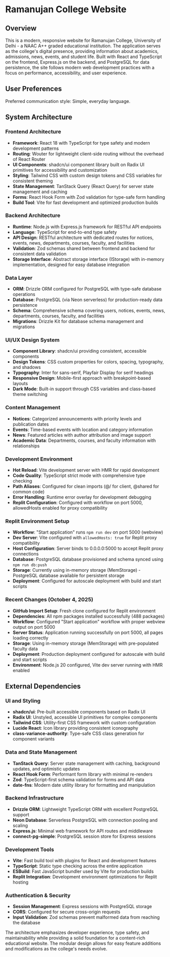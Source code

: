 # Ramanujan College Website

## Overview

This is a modern, responsive website for Ramanujan College, University of Delhi - a NAAC A++ graded educational institution. The application serves as the college's digital presence, providing information about academics, admissions, news, events, and student life. Built with React and TypeScript on the frontend, Express.js on the backend, and PostgreSQL for data persistence, the site follows modern web development practices with a focus on performance, accessibility, and user experience.

## User Preferences

Preferred communication style: Simple, everyday language.

## System Architecture

### Frontend Architecture
- **Framework**: React 18 with TypeScript for type safety and modern development patterns
- **Routing**: Wouter for lightweight client-side routing without the overhead of React Router
- **UI Components**: shadcn/ui component library built on Radix UI primitives for accessibility and customization
- **Styling**: Tailwind CSS with custom design tokens and CSS variables for consistent theming
- **State Management**: TanStack Query (React Query) for server state management and caching
- **Forms**: React Hook Form with Zod validation for type-safe form handling
- **Build Tool**: Vite for fast development and optimized production builds

### Backend Architecture
- **Runtime**: Node.js with Express.js framework for RESTful API endpoints
- **Language**: TypeScript for end-to-end type safety
- **API Design**: RESTful architecture with dedicated routes for notices, events, news, departments, courses, faculty, and facilities
- **Validation**: Zod schemas shared between frontend and backend for consistent data validation
- **Storage Interface**: Abstract storage interface (IStorage) with in-memory implementation, designed for easy database integration

### Data Layer
- **ORM**: Drizzle ORM configured for PostgreSQL with type-safe database operations
- **Database**: PostgreSQL (via Neon serverless) for production-ready data persistence
- **Schema**: Comprehensive schema covering users, notices, events, news, departments, courses, faculty, and facilities
- **Migrations**: Drizzle Kit for database schema management and migrations

### UI/UX Design System
- **Component Library**: shadcn/ui providing consistent, accessible components
- **Design Tokens**: CSS custom properties for colors, spacing, typography, and shadows
- **Typography**: Inter for sans-serif, Playfair Display for serif headings
- **Responsive Design**: Mobile-first approach with breakpoint-based layouts
- **Dark Mode**: Built-in support through CSS variables and class-based theme switching

### Content Management
- **Notices**: Categorized announcements with priority levels and publication dates
- **Events**: Time-based events with location and category information
- **News**: Featured articles with author attribution and image support
- **Academic Data**: Departments, courses, and faculty information with relationships

### Development Environment
- **Hot Reload**: Vite development server with HMR for rapid development
- **Code Quality**: TypeScript strict mode with comprehensive type checking
- **Path Aliases**: Configured for clean imports (@/ for client, @shared for common code)
- **Error Handling**: Runtime error overlay for development debugging
- **Replit Configuration**: Configured with workflow on port 5000, allowedHosts enabled for proxy compatibility

### Replit Environment Setup
- **Workflow**: "Start application" runs `npm run dev` on port 5000 (webview)
- **Dev Server**: Vite configured with `allowedHosts: true` for Replit proxy compatibility
- **Host Configuration**: Server binds to 0.0.0.0:5000 to accept Replit proxy connections
- **Database**: PostgreSQL database provisioned and schema synced using `npm run db:push`
- **Storage**: Currently using in-memory storage (MemStorage) - PostgreSQL database available for persistent storage
- **Deployment**: Configured for autoscale deployment with build and start scripts

### Recent Changes (October 4, 2025)
- **GitHub Import Setup**: Fresh clone configured for Replit environment
- **Dependencies**: All npm packages installed successfully (488 packages)
- **Workflow**: Configured "Start application" workflow with proper webview output on port 5000
- **Server Status**: Application running successfully on port 5000, all pages loading correctly
- **Storage**: Using in-memory storage (MemStorage) with pre-populated faculty data
- **Deployment**: Production deployment configured for autoscale with build and start scripts
- **Environment**: Node.js 20 configured, Vite dev server running with HMR enabled

## External Dependencies

### UI and Styling
- **shadcn/ui**: Pre-built accessible components based on Radix UI
- **Radix UI**: Unstyled, accessible UI primitives for complex components
- **Tailwind CSS**: Utility-first CSS framework with custom configuration
- **Lucide React**: Icon library providing consistent iconography
- **class-variance-authority**: Type-safe CSS class generation for component variants

### Data and State Management
- **TanStack Query**: Server state management with caching, background updates, and optimistic updates
- **React Hook Form**: Performant form library with minimal re-renders
- **Zod**: TypeScript-first schema validation for forms and API data
- **date-fns**: Modern date utility library for formatting and manipulation

### Backend Infrastructure
- **Drizzle ORM**: Lightweight TypeScript ORM with excellent PostgreSQL support
- **Neon Database**: Serverless PostgreSQL with connection pooling and scaling
- **Express.js**: Minimal web framework for API routes and middleware
- **connect-pg-simple**: PostgreSQL session store for Express sessions

### Development Tools
- **Vite**: Fast build tool with plugins for React and development features
- **TypeScript**: Static type checking across the entire application
- **ESBuild**: Fast JavaScript bundler used by Vite for production builds
- **Replit Integration**: Development environment optimizations for Replit hosting

### Authentication & Security
- **Session Management**: Express sessions with PostgreSQL storage
- **CORS**: Configured for secure cross-origin requests
- **Input Validation**: Zod schemas prevent malformed data from reaching the database

The architecture emphasizes developer experience, type safety, and maintainability while providing a solid foundation for a content-rich educational website. The modular design allows for easy feature additions and modifications as the college's needs evolve.